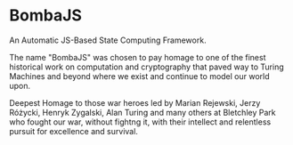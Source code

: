 # BombaJS
An Automatic JS-Based State Computing Framework.

The name "BombaJS" was chosen to pay homage to one of the finest historical work on computation and cryptography that paved way to Turing Machines and beyond where we exist and continue to model our world upon.

Deepest Homage to those war heroes led by Marian Rejewski, Jerzy Różycki, Henryk Zygalski, Alan Turing and many others at Bletchley Park who fought our war, without fightng it, with their intellect and relentless pursuit for excellence and survival.
